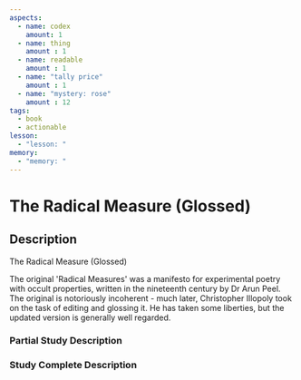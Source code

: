 ```yaml
---
aspects: 
  - name: codex
    amount: 1
  - name: thing
    amount : 1
  - name: readable
    amount : 1
  - name: "tally price"
    amount : 1
  - name: "mystery: rose"
    amount : 12
tags:
  - book
  - actionable
lesson:
  - "lesson: "
memory:
  - "memory: "
---
```


# The Radical Measure (Glossed)

## Description
The Radical Measure (Glossed)

The original 'Radical Measures' was a manifesto for experimental poetry with occult properties, written in the nineteenth century by Dr Arun Peel. The original is notoriously incoherent - much later, Christopher Illopoly took on the task of editing and glossing it. He has taken some liberties, but the updated version is generally well regarded.
### Partial Study Description

### Study Complete Description

